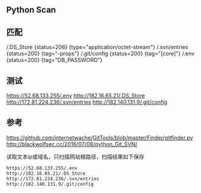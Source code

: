 ## Python Scan

## 匹配

/.DS_Store         {status=206}     {type="application/octet-stream"}
/.svn/entries         {status=200}    {tag="-props"}
/.git/config          {status=200}    {tag="[core]"}
/.env	{status=200}    {tag="DB_PASSWORD"}

## 测试

https://52.68.133.255/.env
http://182.16.65.21/.DS_Store
http://172.81.224.236/.svn/entries
http://182.140.131.9/.git/config

## 参考

https://github.com/internetwache/GitTools/blob/master/Finder/gitfinder.py
http://blackwolfsec.cc/2016/07/08/python_Git_SVN/


读取文本ip或域名，只扫描网站根路径，扫描结果如下保存
```
https://52.68.133.255/.env
http://182.16.65.21/.DS_Store
http://172.81.224.236/.svn/entries
http://182.140.131.9/.git/config
```
